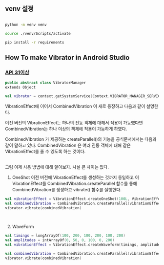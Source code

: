 
## venv 설정 

```bash

python -m venv venv

source ./venv/Scripts/activate

pip install -r requirements

```

## How To make Vibrator in Android Studio

### [API 31이상](https://www.google.com/search?q=android+studio+vibratormanager&oq=android+studio+vibratormanager&gs_lcrp=EgZjaHJvbWUyBggAEEUYOdIBCDYxMTRqMGo3qAIAsAIA&sourceid=chrome&ie=UTF-8) 


```kt
public abstract class VibratorManager
extends Object
```

```kt
val vibrator = context.getSystemService(Context.VIBRATOR_MANAGER_SERVICE) as VibratorManager
```

VibrationEffect에 이어서 CombinedVibration 이 새로 등장하고 다음과 같이 설명한다.

이전 버전의 VibrationEffect는 하나의 진동 객체에 대해서 적용이 가능했다면 CombinedVibration는 하나 이상의 객체에 적용이 가능하게 하였다.

CombinedVibration 가 제공하는 createParallel()의 기능을 공식문서에서는 다음과 같이 말하고 있다.
CombinedVibration 은 여러 진동 객체에 대해 같은 VibrationEffect를 줄 수 있도록 하는 것이다.


<br>
그럼 이제 사용 방법에 대해 알아보자. 사실 큰 차이는 없다.

1. OneShot
이전 버전에 VibrationEffect를 생성하는 것까지 동일하고 이 VibrationEffect를 CombinedVibration.createParallel 함수를 통해 CombinedVibration를 생성하고 vibrate() 함수를 실행한다.

```kt
val vibrationEffect = VibrationEffect.createOneShot(100L, VibrationEffect.DEFAULT_AMPLITUDE)
val combinedVibration = CombinedVibration.createParallel(vibrationEffect)
vibrator.vibrate(combinedVibration)
```
<br>

2. WaveForm

```kt
val timings = longArrayOf(100, 200, 100, 200, 100, 200)
val amplitudes = intArrayOf(0, 50, 0, 100, 0, 200)
val vibrationEffect = VibrationEffect.createWaveform(timings, amplitudes, 0)

val combinedVibration = CombinedVibration.createParallel(vibrationEffect)
vibrator.vibrate(combinedVibration)
```
